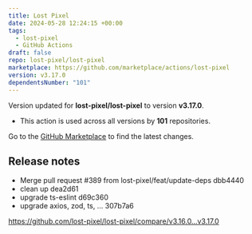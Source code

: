 ```yaml
---
title: Lost Pixel
date: 2024-05-28 12:24:15 +00:00
tags:
  - lost-pixel
  - GitHub Actions
draft: false
repo: lost-pixel/lost-pixel
marketplace: https://github.com/marketplace/actions/lost-pixel
version: v3.17.0
dependentsNumber: "101"
---
```



Version updated for **lost-pixel/lost-pixel** to version **v3.17.0**.
- This action is used across all versions by **101** repositories.

Go to the [GitHub Marketplace](https://github.com/marketplace/actions/lost-pixel) to find the latest changes.

## Release notes

- Merge pull request #389 from lost-pixel/feat/update-deps  dbb4440
- clean up  dea2d61
- upgrade ts-eslint  d69c360
- upgrade axios, zod, ts, ...  307b7a6

https://github.com/lost-pixel/lost-pixel/compare/v3.16.0...v3.17.0
